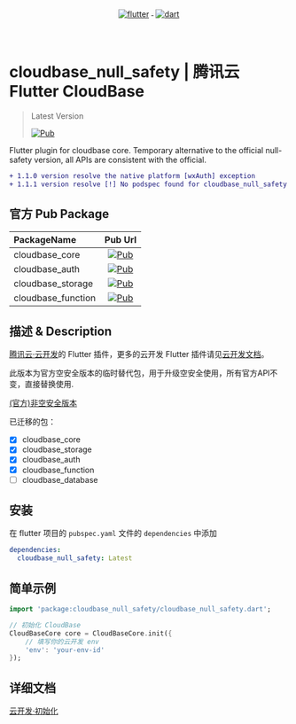 <p align="center">
  <a href="https://flutter.dev/">
    <img src="https://www.vectorlogo.zone/logos/flutterio/flutterio-ar21.svg" alt="flutter" style="vertical-align:top; margin:4px;">
  </a>
  <a href="https://dart.dev/">
    <img src="https://www.vectorlogo.zone/logos/dartlang/dartlang-ar21.svg" alt="dart" style="vertical-align:top; margin:4px;">
  </a>
</p>
<br/>

# cloudbase_null_safety | 腾讯云 Flutter CloudBase

> Latest Version
> 
> [![Pub](https://shields.io/badge/pub-v1.1.1-ff69b4)](https://pub.flutter-io.cn/packages/cloudbase_null_safety)
> 
Flutter plugin for cloudbase core. Temporary alternative to the official null-safety version, all APIs are consistent with the official.

```diff
+ 1.1.0 version resolve the native platform [wxAuth] exception
+ 1.1.1 version resolve [!] No podspec found for cloudbase_null_safety in .symlinks/plugins/cloudbase_null_safety/ios
```

## 官方 Pub Package
|PackageName|Pub Url|
| :------------ |:---------------:|
| cloudbase_core | [![Pub](https://img.shields.io/pub/v/cloudbase_core)]() |
| cloudbase_auth | [![Pub](https://img.shields.io/pub/v/cloudbase_auth)]() |
| cloudbase_storage | [![Pub](https://img.shields.io/pub/v/cloudbase_storage)]() |
| cloudbase_function | [![Pub](https://img.shields.io/pub/v/cloudbase_function)]() |

## 描述 & Description

<!-- [![Pub](https://img.shields.io/pub/v/cloudbase_core)]() -->

[腾讯云·云开发](https://www.cloudbase.net/)的 Flutter 插件，更多的云开发 Flutter 插件请见[云开发文档](https://docs.cloudbase.net/api-reference/flutter/install.html)。

此版本为官方空安全版本的临时替代包，用于升级空安全使用，所有官方API不变，直接替换使用.

[(官方)非空安全版本](https://pub.dev/packages/cloudbase_core/versions/0.0.11)

已迁移的包：
- [x] cloudbase_core
- [x] cloudbase_storage
- [x] cloudbase_auth
- [x] cloudbase_function
- [ ] cloudbase_database

## 安装

在 flutter 项目的 `pubspec.yaml` 文件的 `dependencies` 中添加

```yaml
dependencies:
  cloudbase_null_safety: Latest
```

## 简单示例

```dart
import 'package:cloudbase_null_safety/cloudbase_null_safety.dart';

// 初始化 CloudBase
CloudBaseCore core = CloudBaseCore.init({
    // 填写你的云开发 env
    'env': 'your-env-id'
});
```

## 详细文档

[云开发·初始化](https://docs.cloudbase.net/api-reference/flutter/initialization.html)
